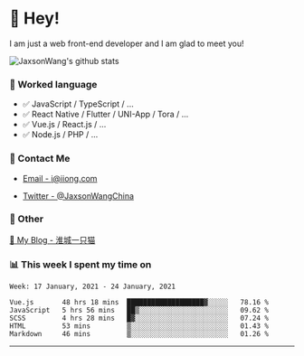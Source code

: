# 👋 Hey!

I am just a web front-end developer and I am glad to meet you!

![JaxsonWang's github stats](https://github-readme-stats.vercel.app/api?username=JaxsonWang&&show_icons=true&&title_color=1abc9c&&icon_color=1abc9c)


### 📝 Worked language

- ✅ JavaScript / TypeScript / ...
- ✅ React Native / Flutter / UNI-App / Tora / ...
- ✅ Vue.js / React.js / ...
- ✅ Node.js / PHP / ...

### 📮 Contact Me

- [Email - i@iiong.com](mailto:i@iiong.com)

- [Twitter - @JaxsonWangChina](https://twitter.com/JaxsonWangChina)

### 🤪 Other

[📌 My Blog - 淮城一只猫](https://iiong.com)

### 📊 This week I spent my time on

<!--START_SECTION:waka-->
```text
Week: 17 January, 2021 - 24 January, 2021

Vue.js       48 hrs 18 mins  ███████████████████▓░░░░░   78.16 % 
JavaScript   5 hrs 56 mins   ██▒░░░░░░░░░░░░░░░░░░░░░░   09.62 % 
SCSS         4 hrs 28 mins   █▓░░░░░░░░░░░░░░░░░░░░░░░   07.24 % 
HTML         53 mins         ▒░░░░░░░░░░░░░░░░░░░░░░░░   01.43 % 
Markdown     46 mins         ▒░░░░░░░░░░░░░░░░░░░░░░░░   01.26 % 
```
<!--END_SECTION:waka-->

---
